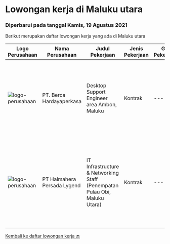 
  # Lowongan kerja di Maluku utara

  ### Diperbarui pada tanggal Kamis, 19 Agustus 2021

  Berikut merupakan daftar lowongan kerja yang ada di Maluku utara

  |Logo Perusahaan | Nama Perusahaan | Judul Pekerjaan | Jenis Pekerjaan | Gaji Pekerjaan | Lokasi | Deskripsi | Tanggal diunggah | Pranala |
  | -------------- | --------------- | --------------- | --------- | --------- | -------------- | ------- | ----------- | ----------- |
  |![logo-perusahaan](https://image-service-cdn.seek.com.au/0c900ac2b5b1a2cf9bee651ce5d069e68ff14c92/ee4dce1061f3f616224767ad58cb2fc751b8d2dc)|PT. Berca Hardayaperkasa|Desktop Support Engineer area Ambon, Maluku|Kontrak|---|Ternate|Responsibilities : Analyzing, diagnosing, and installation to several areas including desktop hardware, operating systems (Windows 7/8/10),...|Jumat, 13 Agustus 2021|https://www.jobstreet.co.id/id/job/desktop-support-engineer-area-ambon-maluku-3592669?token=0~056beef3-a352-4330-82ea-817dfb1f1d2f&sectionRank=1&jobId=jobstreet-id-job-3592669|
|![logo-perusahaan](https://us.123rf.com/450wm/pavelstasevich/pavelstasevich1811/pavelstasevich181101027/112815900-stock-vector-no-image-available-icon-flat-vector.jpg?ver=6)|PT Halmahera Persada Lygend|IT Infrastructure & Networking Staff (Penempatan Pulau Obi, Maluku Utara)|Kontrak|---|Maluku Utara|Job Description : Provide technical support to the development of the infrastructure systems and services Define, order, and monitor installation and...|Rabu, 11 Agustus 2021|https://www.jobstreet.co.id/id/job/it-infrastructure-networking-staff-penempatan-pulau-obi-maluku-utara-3598544?token=0~056beef3-a352-4330-82ea-817dfb1f1d2f&sectionRank=2&jobId=jobstreet-id-job-3598544|


  [Kembali ke daftar lowongan kerja 🔙](../README.md#daftar-lowongan-kerja)
  